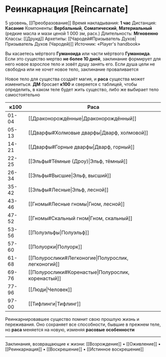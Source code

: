 # Реинкарнация [Reincarnate]
5 уровень, [[Преобразование]]
Время накладывания: **1 час**
Дистанция: **Касание**
Компоненты: **Вербальный**, **Соматический**, **Материальный** (редкие масла и мази ценой 1 000 зм, расх.)
Длительность: **Мгновенно**
Классы: [[Друид]]
Архетипы: [[Чародей#Призыватель Духов|Призыватель Духов (Чародей)]]
Источник: «Player's handbook»

Вы касаетесь мёртвого **Гуманоида** или части мёртвого **Гуманоида**. Если это существо мертво **не более 10 дней**, заклинание формирует для него новое взрослое тело и зовёт душу занять его. Если душа цели не свободна или не хочет новое тело, заклинание проваливается

Новое тело для существа создаёт магия, и **раса** существа может измениться. **ДМ** бросает **к100** и сверяется с таблицей, чтобы определить, в каком теле будет жить существо, либо же выбирает тело самостоятельно

| к100  | Раса                                               |
| ----- | -------------------------------------------------- |
| 01-04 | [[Драконорождённые\|Драконорождённый]]             |
| 05-13 | [[Дварфы#Холмовые дварфы\|Дварф, холмовой]]        |
| 14-21 | [[Дварфы#Горные дварфы\|Дварф, горный]]            |
| 22-25 | [[Эльфы#Тёмные (Дроу)\|Эльф, тёмный]]              |
| 26-34 | [[Эльфы#Высшие\|Эльф, высший]]                     |
| 35-42 | [[Эльфы#Лесные\|Эльф, лесной]]                     |
| 43-46 | [[Гномы#Лесные гномы\|Гном, лесной]]               |
| 47-52 | [[Гномы#Скальный гном\|Гном, скальный]]            |
| 53-56 | [[Полуэльфы\|Полуэльф]]                            |
| 57-60 | [[Полуорки\|Полуорк]]                              |
| 61-68 | [[Полурослики#Легконогие\|Полурослик, легконогий]] |
| 69-76 | [[Полурослики#Коренастые\|Полурослик, коренастый]] |
| 77-96 | [[Люди\|Человек]]                                  |
| 97-00 | [[Тифлинги\|Тифлинг]]                              |
Реинкарнировавшее существо помнит свою прошлую жизнь и переживания. Оно сохраняет все способности, бывшие в прежнем теле, но **раса** меняется на новую, изменяя **расовые особенности**

---

Заклинания, возвращающие к жизни: [[Возрождение]] • [[Оживление]] • [[Реинкарнация]] • [[Воскрешение]] • [[Истинное воскрешение]]